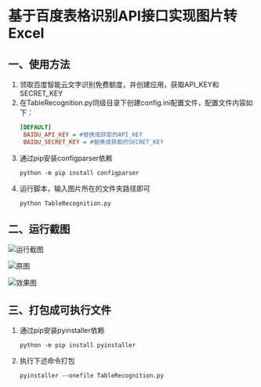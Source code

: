 # 基于百度表格识别API接口实现图片转Excel
## 一、使用方法
1. 领取百度智能云文字识别免费额度，并创建应用，获取API_KEY和SECRET_KEY
2. 在TableRecognition.py同级目录下创建config.ini配置文件，配置文件内容如下：
   ```ini
   [DEFAULT]
    BAIDU_API_KEY = #替换成获取的API_KEY
    BAIDU_SECRET_KEY = #替换成获取的SECRET_KEY
   ```
3. 通过pip安装configparser依赖
   ```shell
   python -m pip install configparser
   ```
4. 运行脚本，输入图片所在的文件夹路径即可
   ```shell
   python TableRecognition.py
   ```
## 二、运行截图

![运行截图](https://img.picgo.net/2024/09/14/126f955572c258159.jpeg)

![原图](https://img.picgo.net/2024/09/14/1ac3a391cd7b7435b.jpeg)

![效果图](https://img.picgo.net/2024/09/14/2789aea21ff6f7b55.jpeg)

## 三、打包成可执行文件
1. 通过pip安装pyinstaller依赖
   ```shell
   python -m pip install pyinstaller
   ```
2. 执行下述命令打包
    ```shell
    pyinstaller --onefile TableRecognition.py
    ```